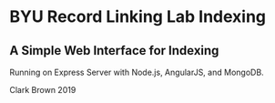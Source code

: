 # BYU Record Linking Lab Indexing

## A Simple Web Interface for Indexing

Running on Express Server with Node.js, AngularJS, and MongoDB.

Clark Brown
2019